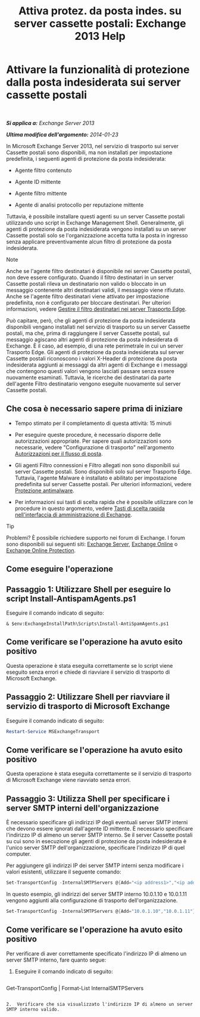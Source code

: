 ﻿---
title: 'Attiva protez. da posta indes. su server cassette postali: Exchange 2013 Help'
TOCTitle: Attivare la funzionalità di protezione dalla posta indesiderata sui server cassette postali
ms:assetid: 59d22c5e-64bc-4879-8ad1-364862b6ba11
ms:mtpsurl: https://technet.microsoft.com/it-it/library/Bb201691(v=EXCHG.150)
ms:contentKeyID: 50480720
ms.date: 01/04/2018
mtps_version: v=EXCHG.150
ms.translationtype: HT
---

# Attivare la funzionalità di protezione dalla posta indesiderata sui server cassette postali

 

_**Si applica a:** Exchange Server 2013_

_**Ultima modifica dell'argomento:** 2014-01-23_

In Microsoft Exchange Server 2013, nel servizio di trasporto sui server Cassette postali sono disponibili, ma non installati per impostazione predefinita, i seguenti agenti di protezione da posta indesiderata:

  - Agente filtro contenuto

  - Agente ID mittente

  - Agente filtro mittente

  - Agente di analisi protocollo per reputazione mittente

Tuttavia, è possibile installare questi agenti su un server Cassette postali utilizzando uno script in Exchange Management Shell. Generalmente, gli agenti di protezione da posta indesiderata vengono installati su un server Cassette postali solo se l'organizzazione accetta tutta la posta in ingresso senza applicare preventivamente alcun filtro di protezione da posta indesiderata.


> [!NOTE]
> Anche se l'agente filtro destinatari è disponibile nei server Cassette postali, non deve essere configurato. Quando il filtro destinatari in un server Cassette postali rileva un destinatario non valido o bloccato in un messaggio contenente altri destinatari validi, il messaggio viene rifiutato. Anche se l'agente filtro destinatari viene attivato per impostazione predefinita, non è configurato per bloccare destinatari. Per ulteriori informazioni, vedere <A href="manage-recipient-filtering-on-edge-transport-servers-exchange-2013-help.md">Gestire il filtro destinatari nei server Trasporto Edge</A>.



Può capitare, però, che gli agenti di protezione da posta indesiderata disponibili vengano installati nel servizio di trasporto su un server Cassette postali, ma che, prima di raggiungere il server Cassette postali, sul messaggio agiscano altri agenti di protezione da posta indesiderata di Exchange. È il caso, ad esempio, di una rete perimetrale in cui un server Trasporto Edge. Gli agenti di protezione da posta indesiderata sul server Cassette postali riconoscono i valori X-Header di protezione da posta indesiderata aggiunti ai messaggi da altri agenti di Exchange e i messaggi che contengono questi valori vengono lasciati passare senza essere nuovamente esaminati. Tuttavia, le ricerche dei destinatari da parte dell'agente Filtro destinatario vengono eseguite nuovamente sul server Cassette postali.

## Che cosa è necessario sapere prima di iniziare

  - Tempo stimato per il completamento di questa attività: 15 minuti

  - Per eseguire queste procedure, è necessario disporre delle autorizzazioni appropriate. Per sapere quali autorizzazioni sono necessarie, vedere "Configurazione di trasporto" nell'argomento [Autorizzazioni per il flusso di posta](mail-flow-permissions-exchange-2013-help.md).

  - Gli agenti Filtro connessioni e Filtro allegati non sono disponibili sui server Cassette postali. Sono disponibili solo sul server Trasporto Edge. Tuttavia, l'agente Malware è installato e abilitato per impostazione predefinita sul server Cassette postali. Per ulteriori informazioni, vedere [Protezione antimalware](anti-malware-protection-exchange-2013-help.md).

  - Per informazioni sui tasti di scelta rapida che è possibile utilizzare con le procedure in questo argomento, vedere [Tasti di scelta rapida nell'interfaccia di amministrazione di Exchange](keyboard-shortcuts-in-the-exchange-admin-center-exchange-online-protection-help.md).


> [!TIP]
> Problemi? È possibile richiedere supporto nei forum di Exchange. I forum sono disponibili sui seguenti siti: <A href="https://go.microsoft.com/fwlink/p/?linkid=60612">Exchange Server</A>, <A href="https://go.microsoft.com/fwlink/p/?linkid=267542">Exchange Online</A> o <A href="https://go.microsoft.com/fwlink/p/?linkid=285351">Exchange Online Protection</A>.



## Come eseguire l'operazione

## Passaggio 1: Utilizzare Shell per eseguire lo script Install-AntispamAgents.ps1

Eseguire il comando indicato di seguito:

    & $env:ExchangeInstallPath\Scripts\Install-AntiSpamAgents.ps1

## Come verificare se l'operazione ha avuto esito positivo

Questa operazione è stata eseguita correttamente se lo script viene eseguito senza errori e chiede di riavviare il servizio di trasporto di Microsoft Exchange.

## Passaggio 2: Utilizzare Shell per riavviare il servizio di trasporto di Microsoft Exchange

Eseguire il comando indicato di seguito:

```powershell
Restart-Service MSExchangeTransport
```

## Come verificare se l'operazione ha avuto esito positivo

Questa operazione è stata eseguita correttamente se il servizio di trasporto di Microsoft Exchange viene riavviato senza errori.

## Passaggio 3: Utilizza Shell per specificare i server SMTP interni dell'organizzazione

È necessario specificare gli indirizzi IP degli eventuali server SMTP interni che devono essere ignorati dall'agente ID mittente. È necessario specificare l'indirizzo IP di almeno un server SMTP interno. Se il server Cassette postali su cui sono in esecuzione gli agenti di protezione da posta indesiderata è l'unico server SMTP dell'organizzazione, specificare l'indirizzo IP di quel computer.

Per aggiungere gli indirizzi IP dei server SMTP interni senza modificare i valori esistenti, utilizzare il seguente comando:

```powershell
Set-TransportConfig -InternalSMTPServers @{Add="<ip address1>","<ip address2>"...}
```

In questo esempio, gli indirizzi del server SMTP interno 10.0.1.10 e 10.0.1.11 vengono aggiunti alla configurazione di trasporto dell'organizzazione.

```powershell
Set-TransportConfig -InternalSMTPServers @{Add="10.0.1.10","10.0.1.11"}
```

## Come verificare se l'operazione ha avuto esito positivo

Per verificare di aver correttamente specificato l'indirizzo IP di almeno un server SMTP interno, fare quanto segue:

1.  Eseguire il comando indicato di seguito:
    
    ```powershell
Get-TransportConfig | Format-List InternalSMTPServers
```

2.  Verificare che sia visualizzato l'indirizzo IP di almeno un server SMTP interno valido.

